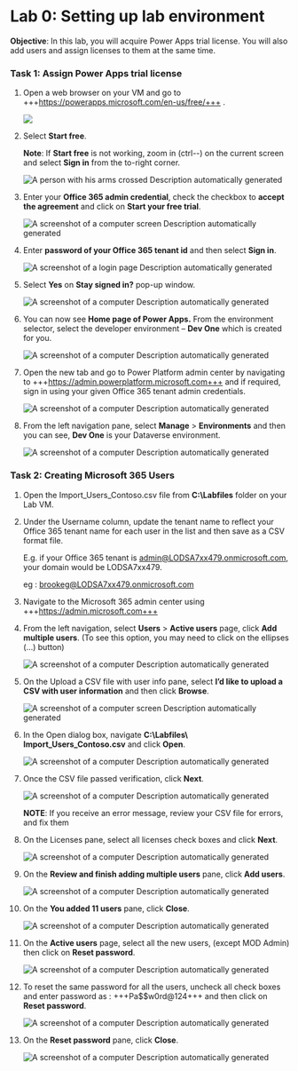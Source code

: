 # **Lab 0: Setting up lab environment**

**Objective**: In this lab, you will acquire Power Apps trial license. You will also add users and assign licenses to them at the same time.

### **Task 1: Assign** **Power Apps trial license** 

1.  Open a web browser on your VM and go to
    +++https://powerapps.microsoft.com/en-us/free/+++ .

     ![](./media/image1.png)

2.  Select **Start free**.

    **Note**: If **Start free** is not working, zoom in (ctrl--) on the current screen and select **Sign in** from the to-right corner. 
     
     ![A person with his arms crossed Description automatically generated](./media/image2.png)

3.  Enter your **Office 365 admin credential**, check the checkbox to
    **accept the agreement** and click on **Start your free trial**.

     ![A screenshot of a computer screen Description automatically generated](./media/image3.png)

4.  Enter **password of your Office 365 tenant id** and then select
    **Sign in**.

     ![A screenshot of a login page Description automatically generated](./media/image4.png)

5.  Select **Yes** on **Stay signed in?** pop-up window.

     ![A screenshot of a computer Description automatically generated](./media/image5.png)

6.  You can now see **Home page of Power Apps.** From the environment
    selector, select the developer environment – **Dev One** which is
    created for you.

     ![A screenshot of a computer Description automatically generated](./media/image6.png)

7.  Open the new tab and go to Power Platform admin center by navigating
    to +++https://admin.powerplatform.microsoft.com+++ and if required, sign
    in using your given Office 365 tenant admin credentials.

     ![A screenshot of a computer Description automatically generated](./media/image1.7.png)

8.  From the left navigation pane, select **Manage** > **Environments** and then you
    can see, **Dev One** is your Dataverse environment.

     ![A screenshot of a computer Description automatically generated](./media/image1.8.png)

### **Task 2: Creating Microsoft 365 Users**

1.  Open the Import_Users_Contoso.csv file from **C:\Labfiles** folder on your Lab VM.

2.  Under the Username column, update the tenant name to reflect your Office 365 tenant name for each user in the list and then save as a CSV format file.

    E.g. if your Office 365 tenant is admin@LODSA7xx479.onmicrosoft.com, your domain would be LODSA7xx479.
   
    eg : brookeg@LODSA7xx479.onmicrosoft.com

3.  Navigate to the Microsoft 365 admin center using +++https://admin.microsoft.com+++ 

4.  From the left navigation, select **Users** > **Active users** page, click **Add multiple users**. (To see this option, you may need to click on the ellipses (…) button)

     ![A screenshot of a computer Description automatically generated](./media/image4.1.png)

5.  On the Upload a CSV file with user info pane, select **I’d like to upload a CSV with user information** and then click **Browse**. 

     ![A screenshot of a computer screen Description automatically generated](./media/image5.1.png)

6. In the Open dialog box, navigate **C:\Labfiles\ Import_Users_Contoso.csv** and click **Open**.

     ![A screenshot of a computer Description automatically generated](./media/image6.1.png)

7. Once the CSV file passed verification, click **Next**.

     ![A screenshot of a computer Description automatically generated](./media/image7.1.png)

    **NOTE**: If you receive an error message, review your CSV file for errors, and fix them

8. On the Licenses pane, select all licenses check boxes and click **Next**.

     ![A screenshot of a computer Description automatically generated](./media/image8.1.png)

9. On the **Review and finish adding multiple users** pane, click **Add users**.

    ![A screenshot of a computer Description automatically generated](./media/image9.1.png)

10. On the **You added 11 users** pane, click **Close**.

    ![A screenshot of a computer Description automatically generated](./media/image10.1.png)

11. On the **Active users** page, select all the new users, (except MOD Admin) then click on **Reset password**.

    ![A screenshot of a computer Description automatically generated](./media/image11.1.png)

12. To reset the same password for all the users, uncheck all check boxes and enter password as : +++Pa$$w0rd@124+++ and then click on **Reset password**.

    ![A screenshot of a computer Description automatically generated](./media/image12.1.png)

13. On the **Reset password** pane, click **Close**.

    ![A screenshot of a computer Description automatically generated](./media/image13.1.png)

